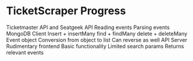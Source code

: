 # TicketScraper Progress

Ticketmaster API and Seatgeek API
    Reading events
    Parsing events
MongoDB Client
    Insert + insertMany
    find + findMany
    delete + deleteMany
Event object
    Conversion from object to list
    Can reverse as well
API Server
Rudimentary frontend
Basic functionality 
    Limited search params
    Returns relevant events




